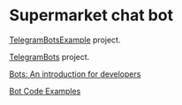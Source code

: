 # Supermarket chat bot

 [TelegramBotsExample](https://github.com/rubenlagus/TelegramBotsExample) project.

 [TelegramBots](https://github.com/rubenlagus/TelegramBots) project.

 [Bots: An introduction for developers](https://core.telegram.org/bots)

 [Bot Code Examples](https://core.telegram.org/bots/samples) 

